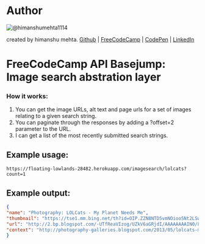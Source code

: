 # Author
![@himanshumehta1114](https://avatars2.githubusercontent.com/himanshumehta1114?&s=128)

created by himanshu mehta.
[Github](https://github.com/himanshumehta1114) | [FreeCodeCamp](http://www.freecodecamp.com/himanshumehta1114) | [CodePen](http://codepen.io/himanshumehta1114/) | [LinkedIn](https://www.linkedin.com/in/himanshumehta1114)

# FreeCodeCamp API Basejump: Image search abstration layer
### How it works:
 1) You can get the image URLs, alt text and page urls for a set of images relating to a given search string.
 2) You can paginate through the responses by adding a ?offset=2 parameter to the URL.
 3) I can get a list of the most recently submitted search strings.

## Example usage:

```url
https://floating-lowlands-28482.herokuapp.com/imagesearch/lolcats?count=1
```

## Example output:

```json
{
"name": "Photography: LOLCats - My Planet Needs Me",
"thumbnail": "https://tse1.mm.bing.net/th?id=OIP.ZZN8NTD5vmNOiooSNt2LSwHaEm&pid=Api",
"url": "http://2.bp.blogspot.com/-UTfReaVIzog/UZkV6aGRjdI/AAAAAAAAIN0/84CcNBRrPco/s1600/LOLCats-lol-cats-52.jpg",
"context": "http://photography-galleries.blogspot.com/2013/05/lolcats-my-planet-needs-me.html"
}
```
